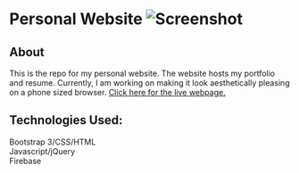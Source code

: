 Personal Website
![Screenshot](Images/screenshotgithub.png)
=============
## About
This is the repo for my personal website. The website hosts my portfolio and resume. Currently, I am working on making it look aesthetically pleasing on a phone sized browser. <a href="https://mjefferis.github.io/">Click here for the live webpage.</a>
## Technologies Used: 
Bootstrap 3/CSS/HTML <br/>
Javascript/jQuery <br/>
Firebase <br/>


